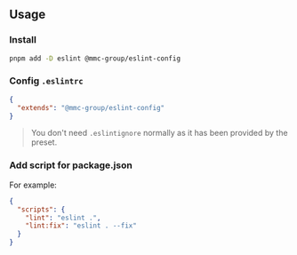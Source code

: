 ## Usage

### Install

```bash
pnpm add -D eslint @mmc-group/eslint-config
```

### Config `.eslintrc`

```json
{
  "extends": "@mmc-group/eslint-config"
}
```

> You don't need `.eslintignore` normally as it has been provided by the preset.

### Add script for package.json

For example:

```json
{
  "scripts": {
    "lint": "eslint .",
    "lint:fix": "eslint . --fix"
  }
}
```
